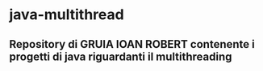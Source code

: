 # java-multithread
## Repository di GRUIA IOAN ROBERT contenente i progetti di java riguardanti il multithreading
